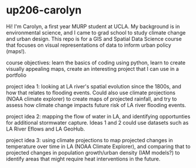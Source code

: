 # up206-carolyn
Hi! I'm Carolyn, a first year MURP student at UCLA. My background is in environmental science, and I came to grad school to study climate change and urban design. This repo is for a GIS and Spatial Data Science course that focuses on visual representations of data to inform urban policy (maps!). 

course objectives: learn the basics of coding using python, learn to create visually appealing maps, create an interesting project that I can use in a portfolio

project idea 1: looking at LA river's spatial evolution since the 1800s, and how that relates to flooding events. Could also use climate projections (NOAA climate explorer) to create maps of projected rainfall, and try to assess how climate change impacts future risk of LA river flooding events. 

project idea 2: mapping the flow of water in LA, and identifying opportunties for additional stormwater capture.  Ideas 1 and 2 could use datasets such as LA River Eflows and LA GeoHub. 

project idea 3: using climate projections to map projected changes in temperature over time in LA (NOAA Climate Explorer), and comparing that to projected changes in population growth/urban density (IAM models?) to identify areas that might require heat interventions in the future. 
